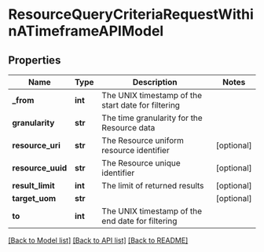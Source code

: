 # ResourceQueryCriteriaRequestWithinATimeframeAPIModel

## Properties
Name | Type | Description | Notes
------------ | ------------- | ------------- | -------------
**_from** | **int** | The UNIX timestamp of the start date for filtering | 
**granularity** | **str** | The time granularity for the Resource data | 
**resource_uri** | **str** | The Resource uniform resource identifier | [optional] 
**resource_uuid** | **str** | The Resource unique identifier | [optional] 
**result_limit** | **int** | The limit of returned results | [optional] 
**target_uom** | **str** |  | [optional] 
**to** | **int** | The UNIX timestamp of the end date for filtering | 

[[Back to Model list]](../README.md#documentation-for-models) [[Back to API list]](../README.md#documentation-for-api-endpoints) [[Back to README]](../README.md)


